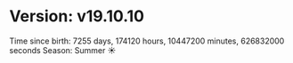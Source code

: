 # Version: v19.10.10
Time since birth: 7255 days, 174120 hours, 10447200 minutes, 626832000 seconds
Season: Summer ☀️
